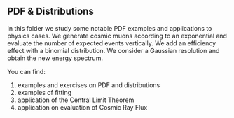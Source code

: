 ## PDF & Distributions

In this folder we study some notable PDF examples and applications to physics cases.
We generate cosmic muons according to an exponential and evaluate the number of expected events vertically.
We add an efficiency effect with a binomial distribution.
We consider a Gaussian resolution and obtain the new energy spectrum.

You can find:
1) examples and exercises on PDF and distributions
2) examples of fitting
3) application of the Central Limit Theorem
4) application on evaluation of Cosmic Ray Flux
